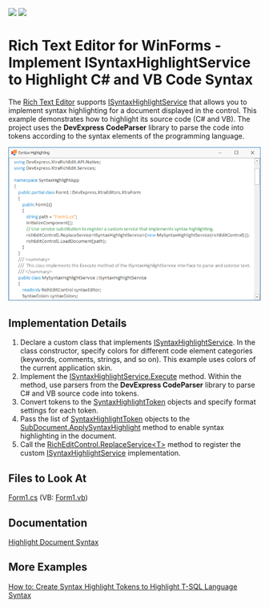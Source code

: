 <!-- default badges list -->
[![](https://img.shields.io/badge/Open_in_DevExpress_Support_Center-FF7200?style=flat-square&logo=DevExpress&logoColor=white)](https://supportcenter.devexpress.com/ticket/details/E2993)
[![](https://img.shields.io/badge/📖_How_to_use_DevExpress_Examples-e9f6fc?style=flat-square)](https://docs.devexpress.com/GeneralInformation/403183)
<!-- default badges end -->

# Rich Text Editor for WinForms - Implement ISyntaxHighlightService to Highlight C# and VB Code Syntax

The [Rich Text Editor](https://docs.devexpress.com/WindowsForms/4946/controls-and-libraries/rich-text-editor) supports [ISyntaxHighlightService](https://docs.devexpress.com/OfficeFileAPI/DevExpress.XtraRichEdit.Services.ISyntaxHighlightService) that allows you to implement syntax highlighting for a document displayed in the control. This example demonstrates how to highlight its source code (C# and VB). The project uses the **DevExpress CodeParser** library to parse the code into tokens according to the syntax elements of the programming language.

![Rich Text Editor - Highlight Code Syntax](./images/rich-text-editor-highlight-code-syntax.png)

## Implementation Details

1.	Declare a custom class that implements [ISyntaxHighlightService](https://docs.devexpress.com/OfficeFileAPI/DevExpress.XtraRichEdit.Services.ISyntaxHighlightService). In the class constructor, specify colors for different code element categories (keywords, comments, strings, and so on). This example uses colors of the current application skin.
2.	Implement the [ISyntaxHighlightService.Execute](https://docs.devexpress.com/OfficeFileAPI/DevExpress.XtraRichEdit.Services.ISyntaxHighlightService.Execute) method. Within the method, use parsers from the **DevExpress CodeParser** library to parse C# and VB source code into tokens.
3.	Convert tokens to the [SyntaxHighlightToken](https://docs.devexpress.com/OfficeFileAPI/DevExpress.XtraRichEdit.API.Native.SyntaxHighlightToken) objects and specify format settings for each token. 
4.	Pass the list of [SyntaxHighlightToken](https://docs.devexpress.com/OfficeFileAPI/DevExpress.XtraRichEdit.API.Native.SyntaxHighlightToken) objects to the [SubDocument.ApplySyntaxHighlight](https://docs.devexpress.com/OfficeFileAPI/DevExpress.XtraRichEdit.API.Native.SubDocument.ApplySyntaxHighlight(System.Collections.Generic.List-DevExpress.XtraRichEdit.API.Native.SyntaxHighlightToken-)) method to enable syntax highlighting in the document. 
5.	Call the [RichEditControl.ReplaceService\<T>](https://docs.devexpress.com/WindowsForms/DevExpress.XtraRichEdit.RichEditControl.ReplaceService--1(--0)) method to register the custom [ISyntaxHighlightService](https://docs.devexpress.com/OfficeFileAPI/DevExpress.XtraRichEdit.Services.ISyntaxHighlightService) implementation.


## Files to Look At

[Form1.cs](./CS/SyntaxHighlightApp/Form1.cs) (VB: [Form1.vb](./VB/SyntaxHighlightApp/Form1.vb))

## Documentation

[Highlight Document Syntax](https://docs.devexpress.com/WindowsForms/12107/controls-and-libraries/rich-text-editor/examples/automation/how-to-highlight-document-syntax)

## More Examples

[How to: Create Syntax Highlight Tokens to Highlight T-SQL Language Syntax](https://supportcenter.devexpress.com/ticket/details/e4139/how-to-implement-t-sql-language-syntax-highlighting-by-creating-syntax-highlight-tokens)
